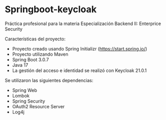 # Springboot-keycloak
Práctica profesional para la materia Especialización Backend II: Enterprice Security

Características del proyecto:
- Proyecto creado usando Spring Initializr (https://start.spring.io/)
- Proyecto utilizando Maven
- Spring Boot 3.0.7
- Java 17
- La gestión del acceso e identidad se realizó con Keycloak 21.0.1 

Se utilizaron las siguientes dependencias:

- Spring Web
- Lombok
- Spring Security
- OAuth2 Resource Server
- Log4j




